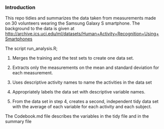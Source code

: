 ### Introduction

This repo tidies and summarizes the data taken from measurements made on 30 volunteers wearing the Samsung Galaxy S smartphone. The background to the data is given at http://archive.ics.uci.edu/ml/datasets/Human+Activity+Recognition+Using+Smartphones

The script run_analysis.R;

1. Merges the training and the test sets to create one data set.

2. Extracts only the measurements on the mean and standard deviation for each measurement.

3. Uses descriptive activity names to name the activities in the data set

4. Appropriately labels the data set with descriptive variable names. 

5. From the data set in step 4, creates a second, independent tidy data set with the average of each variable for each activity and each subject.


The Codebook.md file describes the variables in the tidy file and in the summary file
